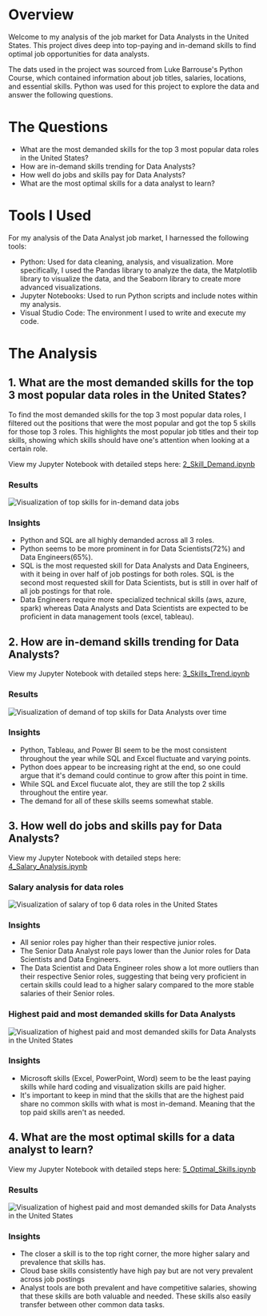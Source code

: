 # Overview
Welcome to my analysis of the job market for Data Analysts in the United States. This project dives deep into top-paying and in-demand skills to find optimal job opportunities for data analysts.

The dats used in the project was sourced from Luke Barrouse's Python Course, which contained information about job titles, salaries, locations, and essential skills. Python was used for this project to explore the data and answer the following questions.

# The Questions
- What are the most demanded skills for the top 3 most popular data roles in the United States?
- How are in-demand skills trending for Data Analysts?
- How well do jobs and skills pay for Data Analysts?
- What are the most optimal skills for a data analyst to learn?


# Tools I Used
For my analysis of the Data Analyst job market, I harnessed the following tools:

- Python: Used for data cleaning, analysis, and visualization. More specifically, I used the Pandas library to analyze the data, the Matplotlib library to visualize the data, and the Seaborn library to create more advanced visualizations.
- Jupyter Notebooks: Used to run Python scripts and include notes within my analysis.
- Visual Studio Code: The environment I used to write and execute my code.

# The Analysis
## 1. What are the most demanded skills for the top 3 most popular data roles in the United States?

To find the most demanded skills for the top 3 most popular data roles, I filtered out the positions that were the most popular and got the top 5 skills for those top 3 roles. This highlights the most popular job titles and their top skills, showing which skills should have one's attention when looking at a certain role.

View my Jupyter Notebook with detailed steps here:
[2_Skill_Demand.ipynb](3_Project\2_Skill_Demand.ipynb)

### Results
![Visualization of top skills for in-demand data jobs](3_Project\skill_demand.png)

### Insights
- Python and SQL are all highly demanded across all 3 roles.
- Python seems to be more prominent in for Data Scientists(72%) and Data Engineers(65%).
- SQL is the most requested skill for Data Analysts and Data Engineers, with it being in over half of job postings for both roles. SQL is the second most requested skill for Data Scientists, but is still in over half of all job postings for that role.
- Data Engineers require more specialized technical skills (aws, azure, spark) whereas Data Analysts and Data Scientists are expected to be proficient in data management tools (excel, tableau).



## 2. How are in-demand skills trending for Data Analysts?

View my Jupyter Notebook with detailed steps here:
[3_Skills_Trend.ipynb](3_Project\3_Skills_Trend.ipynb)

### Results
![Visualization of demand of top skills for Data Analysts over time](3_Project\skills_trend.png)

### Insights
- Python, Tableau, and Power BI seem to be the most consistent throughout the year while SQL and Excel fluctuate and varying points.
- Python does appear to be increasing right at the end, so one could argue that it's demand could continue to grow after this point in time.
- While SQL and Excel flucuate alot, they are still the top 2 skills throughout the entire year.
- The demand for all of these skills seems somewhat stable.



## 3. How well do jobs and skills pay for Data Analysts?

View my Jupyter Notebook with detailed steps here:
[4_Salary_Analysis.ipynb](3_Project\4_Salary_Analysis.ipynb)

### Salary analysis for data roles

![Visualization of salary of top 6 data roles in the United States](3_Project\salary_analysis.png)

### Insights
- All senior roles pay higher than their respective junior roles.
- The Senior Data Analyst role pays lower than the Junior roles for Data Scientists and Data Engineers.
- The Data Scientist and Data Engineer roles show a lot more outliers than their respective Senior roles, suggesting that being very proficient in certain skills could lead to a higher salary compared to the more stable salaries of their Senior roles.



### Highest paid and most demanded skills for Data Analysts

![Visualization of highest paid and most demanded skills for Data Analysts in the United States](3_Project\highest_paid_vs_most_demanded.png)

### Insights
- Microsoft skills (Excel, PowerPoint, Word) seem to be the least paying skills while hard coding and visualization skills are paid higher.
- It's important to keep in mind that the skills that are the highest paid share no common skills with what is most in-demand. Meaning that the top paid skills aren't as needed.



## 4. What are the most optimal skills for a data analyst to learn?

View my Jupyter Notebook with detailed steps here:
[5_Optimal_Skills.ipynb](3_Project\5_Optimal_Skills.ipynb)

### Results

![Visualization of highest paid and most demanded skills for Data Analysts in the United States](3_Project\optimal_skills.png)

### Insights
- The closer a skill is to the top right corner, the more higher salary and prevalence that skills has.
- Cloud base skills consistently have high pay but are not very prevalent across job postings
- Analyst tools are both prevalent and have competitive salaries, showing that these skills are both valuable and needed. These skills also easily transfer between other common data tasks.